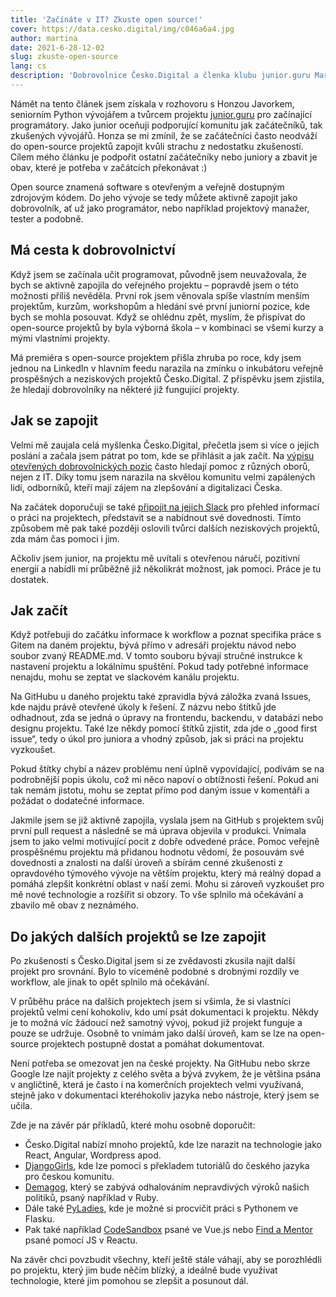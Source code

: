 ```yaml
---
title: 'Začínáte v IT? Zkuste open source!'
cover: https://data.cesko.digital/img/c046a6a4.jpg
author: martina
date: 2021-6-28-12-02
slug: zkuste-open-source
lang: cs
description: 'Dobrovolnice Česko.Digital a členka klubu junior.guru Martina Hytychová popisuje své začátky v komunitě Česko.Digital, kde pomáhá jako juniorní vývojářka. Jsou začátky na projektech náročné? Jak překonat obavy z nedostatku zkušeností? Jestli ještě stále váháte, zda se k nám přidat, čtěte dál – a přesvědčte se, že to má smysl.'
---
```


Námět na tento článek jsem získala v rozhovoru s Honzou Javorkem, seniorním Python vývojářem a tvůrcem projektu [junior.guru](https://junior.guru) pro začínající programátory. Jako junior oceňuji podporující komunitu jak začátečníků, tak zkušených vývojářů. Honza se mi zmínil, že se začátečníci často neodváží do open-source projektů zapojit kvůli strachu z nedostatku zkušeností. Cílem mého článku je podpořit ostatní začátečníky nebo juniory a zbavit je obav, které je potřeba v začátcích překonávat :)

Open source znamená software s otevřeným a veřejně dostupným zdrojovým kódem. Do jeho vývoje se tedy můžete aktivně zapojit jako dobrovolník, ať už jako programátor, nebo například projektový manažer, tester a podobně.

## Má cesta k dobrovolnictví

Když jsem se začínala učit programovat, původně jsem neuvažovala, že bych se aktivně zapojila do veřejného projektu – popravdě jsem o této možnosti příliš nevěděla. První rok jsem věnovala spíše vlastním menším projektům, kurzům, workshopům a hledání své první juniorní pozice, kde bych se mohla posouvat. Když se ohlédnu zpět, myslím, že přispívat do open-source projektů by byla výborná škola – v kombinaci se všemi kurzy a mými vlastními projekty.

Má premiéra s open-source projektem přišla zhruba po roce, kdy jsem jednou na LinkedIn v hlavním feedu narazila na zmínku o inkubátoru veřejně prospěšných a neziskových projektů Česko.Digital. Z příspěvku jsem zjistila, že hledají dobrovolníky na některé již fungující projekty.

## Jak se zapojit

Velmi mě zaujala celá myšlenka Česko.Digital, přečetla jsem si více o jejich poslání a začala jsem pátrat po tom, kde se přihlásit a jak začít. Na [výpisu otevřených dobrovolnických pozic](https://cesko-digital.atlassian.net/l/c/EnuvqFzE) často hledají pomoc z různých oborů, nejen z IT. Díky tomu jsem narazila na skvělou komunitu velmi zapálených lidí, odborníků, kteří mají zájem na zlepšování a digitalizaci Česka.

Na začátek doporučuji se také [připojit na jejich Slack](https://join.cesko.digital) pro přehled informací o práci na projektech, představit se a nabídnout své dovednosti. Tímto způsobem mě pak také později oslovili tvůrci dalších neziskových projektů, zda mám čas pomoci i jim.

Ačkoliv jsem junior, na projektu mě uvítali s otevřenou náručí, pozitivní energií a nabídli mi průběžně již několikrát možnost, jak pomoci. Práce je tu dostatek.

## Jak začít

Když potřebuji do začátku informace k workflow a poznat specifika práce s Gitem na daném projektu, bývá přímo v adresáři projektu návod nebo soubor zvaný README.md. V tomto souboru bývají stručné instrukce k nastavení projektu a lokálnímu spuštění. Pokud tady potřebné informace nenajdu, mohu se zeptat ve slackovém kanálu projektu.

Na GitHubu u daného projektu také zpravidla bývá záložka zvaná Issues, kde najdu právě otevřené úkoly k řešení. Z názvu nebo štítků jde odhadnout, zda se jedná o úpravy na frontendu, backendu, v databázi nebo designu projektu. Také lze někdy pomocí štítků zjistit, zda jde o „good first issue“, tedy o úkol pro juniora a vhodný způsob, jak si práci na projektu vyzkoušet.

Pokud štítky chybí a název problému není úplně vypovídající, podívám se na podrobnější popis úkolu, což mi něco napoví o obtížnosti řešení. Pokud ani tak nemám jistotu, mohu se zeptat přímo pod daným issue v komentáři a požádat o dodatečné informace.

Jakmile jsem se již aktivně zapojila, vyslala jsem na GitHub s projektem svůj první pull request a následně se má úprava objevila v produkci. Vnímala jsem to jako velmi motivující pocit z dobře odvedené práce. Pomoc veřejně prospěšnému projektu má přidanou hodnotu vědomí, že posouvám své dovednosti a znalosti na další úroveň a sbírám cenné zkušenosti z opravdového týmového vývoje na větším projektu, který má reálný dopad a pomáhá zlepšit konkrétní oblast v naší zemi. Mohu si zároveň vyzkoušet pro mě nové technologie a rozšířit si obzory. To vše splnilo má očekávání a zbavilo mě obav z neznámého.

## Do jakých dalších projektů se lze zapojit

Po zkušenosti s Česko.Digital jsem si ze zvědavosti zkusila najít další projekt pro srovnání. Bylo to víceméně podobné s drobnými rozdíly ve workflow, ale jinak to opět splnilo má očekávání.

V průběhu práce na dalších projektech jsem si všimla, že si vlastníci projektů velmi cení kohokoliv, kdo umí psát dokumentaci k projektu. Někdy je to možná víc žádoucí než samotný vývoj, pokud již projekt funguje a pouze se udržuje. Osobně to vnímám jako další úroveň, kam se lze na open-source projektech postupně dostat a pomáhat dokumentovat.

Není potřeba se omezovat jen na české projekty. Na GitHubu nebo skrze Google lze najít projekty z celého světa a bývá zvykem, že je většina psána v angličtině, která je často i na komerčních projektech velmi využívaná, stejně jako v dokumentaci kteréhokoliv jazyka nebo nástroje, který jsem se učila.

Zde je na závěr pár příkladů, které mohu osobně doporučit:

* Česko.Digital nabízí mnoho projektů, kde lze narazit na technologie jako React, Angular, Wordpress apod.
* [DjangoGirls](https://djangogirls.org), kde lze pomoci s překladem tutoriálů do českého jazyka pro českou komunitu.
* [Demagog](https://github.com/Demagog2/demagog), který se zabývá odhalováním nepravdivých výroků našich politiků, psaný například v Ruby.
* Dále také [PyLadies](https://pyladies.cz), kde je možné si procvičit práci s Pythonem ve Flasku.
* Pak také například [CodeSandbox](https://codesandbox.io) psané ve Vue.js nebo [Find a Mentor](https://github.com/Coding-Coach/find-a-mentor) psané pomocí JS v Reactu.

Na závěr chci povzbudit všechny, kteří ještě stále váhají, aby se porozhlédli po projektu, který jim bude něčím blízký, a ideálně bude využívat technologie, které jim pomohou se zlepšit a posunout dál.
